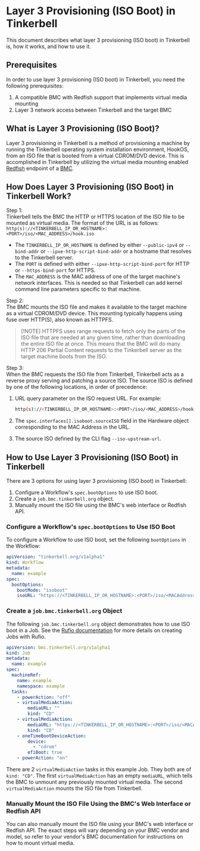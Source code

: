 # Layer 3 Provisioning (ISO Boot) in Tinkerbell

This document describes what layer 3 provisioning (ISO boot) in Tinkerbell is, how it works, and how to use it.

## Prerequisites

In order to use layer 3 provisioning (ISO boot) in Tinkerbell, you need the following prerequisites:

1. A compatible BMC with Redfish support that implements virtual media mounting
1. Layer 3 network access between Tinkerbell and the target BMC

## What is Layer 3 Provisioning (ISO Boot)?

Layer 3 provisioning in Tinkerbell is a method of provisioning a machine by running the Tinkerbell operating system installation environment, HookOS, from an ISO file that is booted from a virtual CDROM/DVD device. This is accomplished in Tinkerbell by utilizing the virtual media mounting enabled [Redfish](https://redfish.dmtf.org/) endpoint of a [BMC](https://en.wikipedia.org/wiki/Baseboard_management_controller).

## How Does Layer 3 Provisioning (ISO Boot) in Tinkerbell Work?

Step 1:  
Tinkerbell tells the BMC the HTTP or HTTPS location of the ISO file to be mounted as virtual media.
The format of the URL is as follows: `http(s)://<TINKERBELL_IP_OR_HOSTNAME>:<PORT>/iso/<MAC_ADDRESS>/hook.iso`

- The `TINKERBELL_IP_OR_HOSTNAME` is defined by either `--public-ipv4` or `--bind-addr` or `--ipxe-http-script-bind-addr` or a hostname that resolves to the Tinkerbell server.
- The `PORT` is defined with either `--ipxe-http-script-bind-port` for HTTP or `--https-bind-port` for HTTPS.
- The `MAC_ADDRESS` is the MAC address of one of the target machine's network interfaces. This is needed so that Tinkerbell can add kernel command line parameters specific to that machine.

Step 2:  
The BMC mounts the ISO file and makes it available to the target machine as a virtual CDROM/DVD device. This mounting typically happens using fuse over HTTP(S), also known as HTTPFS.

> [!NOTE] HTTPFS uses range requests to fetch only the parts of the ISO file that are needed at any given time, rather than downloading the entire ISO file at once.
> This means that the BMC will do many HTTP 206 Partial Content requests to the Tinkerbell server as the target machine boots from the ISO.

Step 3:  
When the BMC requests the ISO file from Tinkerbell, Tinkerbell acts as a reverse proxy serving and patching a source ISO.
The source ISO is defined by one of the following locations, in order of precedence:

1. URL query parameter on the ISO request URL. For example:

   ```bash
   http(s)://<TINKERBELL_IP_OR_HOSTNAME>:<PORT>/iso/<MAC_ADDRESS>/hook.iso?sourceISO=<url>
   ```

1. The `spec.interfaces[].isoboot.sourceISO` field in the Hardware object corresponding to the MAC Address in the URL.
1. The source ISO defined by the CLI flag `--iso-upstream-url`.

## How to Use Layer 3 Provisioning (ISO Boot) in Tinkerbell

There are 3 options for using layer 3 provisioning (ISO boot) in Tinkerbell:

1. Configure a Workflow's `spec.bootOptions` to use ISO boot.
1. Create a `job.bmc.tinkerbell.org` object.
1. Manually mount the ISO file using the BMC's web interface or Redfish API.

### Configure a Workflow's `spec.bootOptions` to Use ISO Boot

To configure a Workflow to use ISO boot, set the following `bootOptions` in the Workflow:

```yaml
apiVersion: "tinkerbell.org/v1alpha1"
kind: Workflow
metadata:
  name: example
spec:
  bootOptions:
    bootMode: "isoboot"
    isoURL: "https://<TINKERBELL_IP_OR_HOSTNAME>:<PORT>/iso/<MACAddress>/hook.iso"
```

### Create a `job.bmc.tinkerbell.org` Object

The following `job.bmc.tinkerbell.org` object demonstrates how to use ISO boot in a Job. See the [Rufio documentation](/docs/technical/rufio/README.md) for more details on creating Jobs with Rufio.

```yaml
apiVersion: bmc.tinkerbell.org/v1alpha1
kind: Job
metadata:
  name: example
spec:
  machineRef:
    name: example
    namespace: example
  tasks:
    - powerAction: "off"
    - virtualMediaAction:
        mediaURL: ""
        kind: "CD"
    - virtualMediaAction:
        mediaURL: "https://<TINKERBELL_IP_OR_HOSTNAME>:<PORT>/iso/<MACAddress>/hook.iso"
        kind: "CD"
    - oneTimeBootDeviceAction:
        device:
          - "cdrom"
        efiBoot: true
    - powerAction: "on"
```

There are 2 `virtualMediaAction` tasks in this example Job. They both are of `kind: "CD"`. The first `virtualMediaAction` has an empty `mediaURL`, which tells the BMC to unmount any previously mounted virtual media. The second `virtualMediaAction` mounts the ISO file from Tinkerbell.

### Manually Mount the ISO File Using the BMC's Web Interface or Redfish API

You can also manually mount the ISO file using your BMC's web interface or Redfish API. The exact steps will vary depending on your BMC vendor and model, so refer to your vendor's BMC documentation for instructions on how to mount virtual media.

